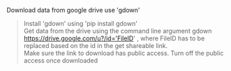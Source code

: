 Download data from google drive use 'gdown'
>Install 'gdown' using 'pip install gdown'<br />
>Get data from the drive using the command line argument gdown https://drive.google.com/u?/id='FileID' , where FileID has to be replaced based on the id in the get shareable link.<br />
>Make sure the link to download has public access. Turn off the public access once downloaded<br />
